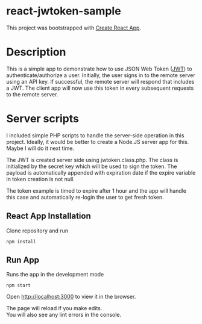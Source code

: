 react-jwtoken-sample
================

This project was bootstrapped with [Create React App](https://github.com/facebook/create-react-app).

# Description

This is a simple app to demonstrate how to use JSON Web Token ([JWT](https://jwt.io)) to authenticate/authorize a user.
Initially, the user signs in to the remote server using an API key.
If successful, the remote server will respond that includes a JWT.
The client app will now use this token in every subsequent requests to the remote server.


# Server scripts

I included simple PHP scripts to handle the server-side operation in this project.
Ideally, it would be better to create a Node.JS server app for this.
Maybe I will do it next time.

The JWT is created server side using jwtoken.class.php. 
The class is initialized by the secret key which will be used to sign the token.
The payload is automatically appended with expiration date if the expire variable in token creation is not null.

The token example is timed to expire after 1 hour and the app will handle this case and automatically re-login the user to get fresh token.


## React App Installation
Clone repository and run

```
npm install
```

## Run App
Runs the app in the development mode

```
npm start
```

Open [http://localhost:3000](http://localhost:3000) to view it in the browser.

The page will reload if you make edits.<br>
You will also see any lint errors in the console.
